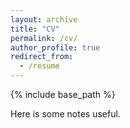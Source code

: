 ```yaml
---
layout: archive
title: "CV"
permalink: /cv/
author_profile: true
redirect_from:
  - /resume
---
```


{% include base_path %}

Here is some notes useful.

